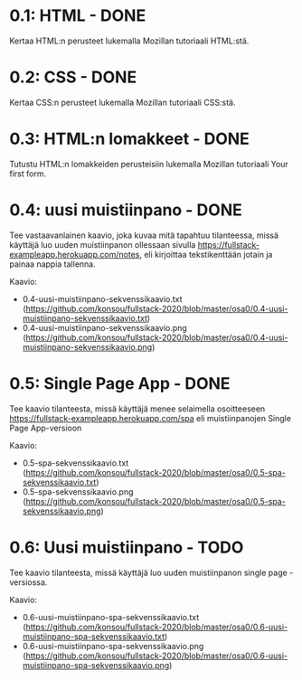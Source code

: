 # 0.1: HTML - DONE
Kertaa HTML:n perusteet lukemalla Mozillan tutoriaali HTML:stä.  

# 0.2: CSS - DONE
Kertaa CSS:n perusteet lukemalla Mozillan tutoriaali CSS:stä.  

# 0.3: HTML:n lomakkeet - DONE
Tutustu HTML:n lomakkeiden perusteisiin lukemalla Mozillan tutoriaali Your first form.  

# 0.4: uusi muistiinpano - DONE

Tee vastaavanlainen kaavio, joka kuvaa mitä tapahtuu tilanteessa, missä käyttäjä luo uuden muistiinpanon ollessaan sivulla https://fullstack-exampleapp.herokuapp.com/notes, eli kirjoittaa tekstikenttään jotain ja painaa nappia tallenna.

Kaavio:
* 0.4-uusi-muistiinpano-sekvenssikaavio.txt  
(https://github.com/konsou/fullstack-2020/blob/master/osa0/0.4-uusi-muistiinpano-sekvenssikaavio.txt)
* 0.4-uusi-muistiinpano-sekvenssikaavio.png  
(https://github.com/konsou/fullstack-2020/blob/master/osa0/0.4-uusi-muistiinpano-sekvenssikaavio.png)

# 0.5: Single Page App - DONE

Tee kaavio tilanteesta, missä käyttäjä menee selaimella osoitteeseen https://fullstack-exampleapp.herokuapp.com/spa eli muistiinpanojen Single Page App-versioon

Kaavio:
* 0.5-spa-sekvenssikaavio.txt  
(https://github.com/konsou/fullstack-2020/blob/master/osa0/0.5-spa-sekvenssikaavio.txt)
* 0.5-spa-sekvenssikaavio.png  
(https://github.com/konsou/fullstack-2020/blob/master/osa0/0.5-spa-sekvenssikaavio.png)

# 0.6: Uusi muistiinpano - TODO

Tee kaavio tilanteesta, missä käyttäjä luo uuden muistiinpanon single page -versiossa.

Kaavio:
* 0.6-uusi-muistiinpano-spa-sekvenssikaavio.txt  
(https://github.com/konsou/fullstack-2020/blob/master/osa0/0.6-uusi-muistiinpano-spa-sekvenssikaavio.txt)
* 0.6-uusi-muistiinpano-spa-sekvenssikaavio.png  
(https://github.com/konsou/fullstack-2020/blob/master/osa0/0.6-uusi-muistiinpano-spa-sekvenssikaavio.png)
